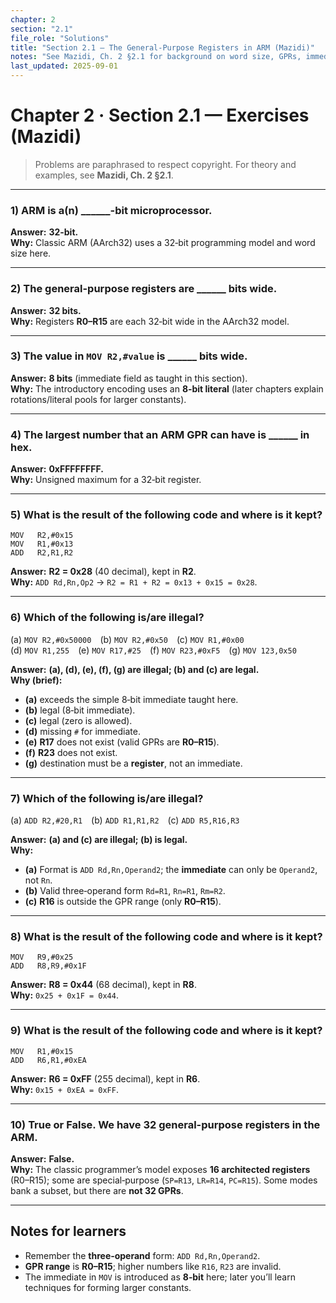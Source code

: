 ```yaml
---
chapter: 2
section: "2.1"
file_role: "Solutions"
title: "Section 2.1 — The General-Purpose Registers in ARM (Mazidi)"
notes: "See Mazidi, Ch. 2 §2.1 for background on word size, GPRs, immediates, and 3‑operand format."
last_updated: 2025-09-01
---
```


# Chapter 2 · Section 2.1 — Exercises (Mazidi)

> Problems are paraphrased to respect copyright. For theory and examples, see **Mazidi, Ch. 2 §2.1**.

---

### 1) ARM is a(n) ______-bit microprocessor.  
**Answer:** **32-bit.**  
**Why:** Classic ARM (AArch32) uses a 32‑bit programming model and word size here.

---

### 2) The general-purpose registers are ______ bits wide.  
**Answer:** **32 bits.**  
**Why:** Registers **R0–R15** are each 32‑bit wide in the AArch32 model.

---

### 3) The value in `MOV R2,#value` is ______ bits wide.  
**Answer:** **8 bits** (immediate field as taught in this section).  
**Why:** The introductory encoding uses an **8‑bit literal** (later chapters explain rotations/literal pools for larger constants).

---

### 4) The largest number that an ARM GPR can have is ______ in hex.  
**Answer:** **0xFFFFFFFF.**  
**Why:** Unsigned maximum for a 32‑bit register.

---

### 5) What is the result of the following code and where is it kept?
```
MOV   R2,#0x15
MOV   R1,#0x13
ADD   R2,R1,R2
```
**Answer:** **R2 = 0x28** (40 decimal), kept in **R2**.  
**Why:** `ADD Rd,Rn,Op2` → `R2 = R1 + R2 = 0x13 + 0x15 = 0x28`.

---

### 6) Which of the following is/are illegal?  
(a) `MOV R2,#0x50000` (b) `MOV R2,#0x50` (c) `MOV R1,#0x00`  
(d) `MOV R1,255` (e) `MOV R17,#25` (f) `MOV R23,#0xF5` (g) `MOV 123,0x50`

**Answer:** **(a), (d), (e), (f), (g) are illegal; (b) and (c) are legal.**  
**Why (brief):**
- **(a)** exceeds the simple 8‑bit immediate taught here.  
- **(b)** legal (8‑bit immediate).  
- **(c)** legal (zero is allowed).  
- **(d)** missing `#` for immediate.  
- **(e)** **R17** does not exist (valid GPRs are **R0–R15**).  
- **(f)** **R23** does not exist.  
- **(g)** destination must be a **register**, not an immediate.

---

### 7) Which of the following is/are illegal?  
(a) `ADD R2,#20,R1` (b) `ADD R1,R1,R2` (c) `ADD R5,R16,R3`

**Answer:** **(a) and (c) are illegal; (b) is legal.**  
**Why:**  
- **(a)** Format is `ADD Rd,Rn,Operand2`; the **immediate** can only be `Operand2`, not `Rn`.  
- **(b)** Valid three‑operand form `Rd=R1`, `Rn=R1`, `Rm=R2`.  
- **(c)** **R16** is outside the GPR range (only **R0–R15**).

---

### 8) What is the result of the following code and where is it kept?
```
MOV   R9,#0x25
ADD   R8,R9,#0x1F
```
**Answer:** **R8 = 0x44** (68 decimal), kept in **R8**.  
**Why:** `0x25 + 0x1F = 0x44`.

---

### 9) What is the result of the following code and where is it kept?
```
MOV   R1,#0x15
ADD   R6,R1,#0xEA
```
**Answer:** **R6 = 0xFF** (255 decimal), kept in **R6**.  
**Why:** `0x15 + 0xEA = 0xFF`.

---

### 10) True or False. We have 32 general-purpose registers in the ARM.  
**Answer:** **False.**  
**Why:** The classic programmer’s model exposes **16 architected registers** (R0–R15); some are special‑purpose (`SP=R13`, `LR=R14`, `PC=R15`). Some modes bank a subset, but there are **not 32 GPRs**.

---

## Notes for learners
- Remember the **three‑operand** form: `ADD Rd,Rn,Operand2`.  
- **GPR range** is **R0–R15**; higher numbers like `R16`, `R23` are invalid.  
- The immediate in `MOV` is introduced as **8‑bit** here; later you’ll learn techniques for forming larger constants.
